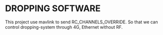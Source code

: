 # DROPPING SOFTWARE
This project use mavlink to send RC_CHANNELS_OVERRIDE. So that we can control dropping-system through 4G, Ethernet without RF.
